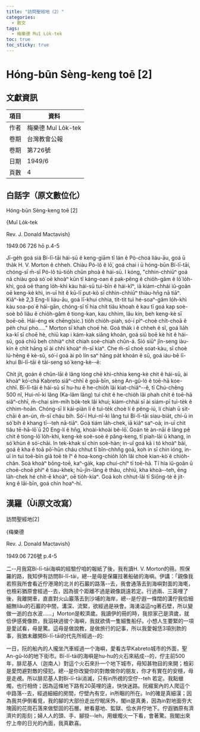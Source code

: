 ```yaml
---
title: "訪問聖經地（2）"
categories:
  - 散文
tags:
  - 梅樂德 Muî Lo̍k-tek
toc: true
toc_sticky: true
---
```


# Hóng-būn Sèng-keng toē [2]

## 文獻資訊

| 項目 | 資料 |
|---|---|
| 作者 | 梅樂德 Muî Lo̍k-tek |
| 卷期 | 台灣教會公報 |
| 卷期 | 第726號 |
| 日期 | 1949/6 |
| 頁數 | 4 |

## 白話字（原文數位化）

Hóng-būn Sèng-keng toē [2]

{Muî Lo̍k-tek

Rev. J. Donald Mactavish}

1949.06 726 hō p.4-5

Jī-ge̍h goá siá Bí-lī-tāi hái-sū ê keng-giām tī lán ê Pò-choá liáu-āu, goá ū tha̍k H. V. Morton ê chheh. Chiàu Pó-lô ê lō͘, goá chai i ū hóng-būn Bí-lī-tāi, chóng-sī m̄-sī Pó-lô tú-tio̍h chûn phoà ê hái-sū. I kóng, "chhin-chhiūⁿ goá nā chiàu goá só͘ oē khoàⁿ kūn tī káng-oan ê pak-pêng ê chio̍h-gâm ê lō͘ lo̍h-khì, goá oē thang lo̍h-khì kàu hái-sū tuì-bīn ê hái-kîⁿ, iā kiám-chhái iû-goân oē keng-kè khì, in-uī hit ê kū-lī put-kò sī chhin-chhiūⁿ thiàu-hn̄g nā tiāⁿ. Kiâⁿ-kè 2,3 Eng-lí liáu-āu, goá lī-khui chhia, ti̍t-ti̍t tuì hé-soaⁿ-gâm lo̍h-khì kàu soa-po͘ ê hái-gān, chóng-sī tī hia chi̍t tiâu khoah ê kau tī goá kap soè-soè bô liâu ê chio̍h-gâm ê tiong-kan, kau chhim, lâu kín, beh keng-kè sī boē-oē. Hái-éng ek chēng(sic.) tio̍h chio̍h-piah, só͘-í pìⁿ-choè chi̍t-choā ê pe̍h chuí pho....." Morton sī khah choē hè. Goá tha̍k i ê chheh ê sî, goá lia̍h ka-kī sī choē hè, chiū kap i kám-kak siāng khoán, goá siû boē kè hit ê hái-sū, goá chiū beh chhiàⁿ chi̍t chiah soè-chiah chûn-á. Sió siūⁿ jîn-seng iàu-kín ê chi̍t hāng sī ài chhì khoàⁿ m̄-sī kiaⁿ. Che m̄-sī choè soat-kàu, sī choè lú-hêng ê kè-sū, só͘-í goá ài pò lín saⁿ hāng pa̍t khoán ê sū, goá iáu-bē lī-khui Bí-lī-tāi ê tāi-seng só͘ keng-kè--ê:

Chi̍t ji̍t, goán ê chûn-lāi ê lâng lóng chē khì-chhia keng-kè chit ê hái-sū, ài khoàⁿ kó͘-chá Kabreto siâⁿ-chhī ê goā-bīn, sèng An-gû-ló ê toē-hā koe-chhī. Bī-lī-tāi ê hái-sū sī hu-hu ê he-chio̍h lâi kiat-chiâⁿ--ê, tī Chú-chêng 500 nî, Hui-nî-ki lâng (Ka-lâm lâng) tuì chit ê he-chio̍h lâi phah chi̍t ê toē-hā siâⁿ-chhī, m̄-chai sím-mi̍h bo̍k-tek lâi khui; kiám-chhái sī ài siám-pī tuì-te̍k ê chhim-hoān. Chóng-sī lí kái-piàn lí ê tuì-te̍k choè lí ê pêng-iú, lí chiah ū si̍t-chāi ê an-ún, m̄-sī cháu bih. Só͘-í Hui-nî-ki lâng tuì Bí-lī-tāi siau-bia̍t, chí-ū in só͘ bih ê khang tī--teh nā-tiāⁿ. Goá tiám la̍h-chek, iā kiâⁿ saⁿ-oá; in-uī chit tiâu tē-hā-lō͘ ū 20 Eng-lí ê hn̄g, khoài-khoài bê-lō͘. Goán tè àn-nāi ê lâng pê chit ê tiong-lō͘ lo̍h-khì, keng-kè soè-soè ê pâng-keng, tī piah-lāi ū khang, in só͘ khùn ê só͘-chāi. In tek-khak sī chin soè-hàn; in-uī goá kā i tó khoàⁿ bāi, goá ê kha ê toā pō͘-hūn cháu chhut tī bîn-chhn̂g goā, koh in sī chin ióng, in-uī in tuì toē-bīn giâ toē tè îⁿ ê hoa-kong-chio̍h lo̍h lâi choè kian-kò͘ ê chio̍h-chân. Soà khoàⁿ bōng-toē, kaⁿ-ga̍k, kap chuí-chíⁿ tī toē-hā. Tī hia iû-goân ū choē-choē phìⁿ ê tiau-khek; hū-jîn-lâng ê thâu, chhiú, kha khoà--teh, ēng la̍h-chek hé chi̍t-ē khoàⁿ, oē tio̍h-kiaⁿ. Goá koh chhut-lâi tī Siōng-tè ê ji̍t-kng ê lāi-bīn, goá chin hoaⁿ-hí.

## 漢羅（Ùi原文改寫）

訪問聖經地[2]

{梅樂德

Rev. J. Donald Mactavish}

1949.06 726號 p.4-5

二--月我寫Bí-lī-tāi海嶼的經驗佇咱的報紙了後，我有讀H. V. Morton的冊。照保羅的路，我知伊有訪問Bí-lī-tāi，總--是毋是保羅拄著船破的海嶼。伊講：「親像我若照我所會看近佇港灣的北爿的石巖的路落--去，我會通落去到海嶼對面的海墘，也檢彩猶原會經過--去，因為彼个距離不過是親像跳遠若定。行過兩、三英哩了後，我離開車，直直對火山巖落去到沙埔的海岸，總--是佇遐一條闊的溝佇我佮細細無liâu的石巖的中間，溝深、流緊，欲經過是袂會。海湧溢這ng著石壁，所以變做一逝的白水波......」Morton是較濟歲。我讀伊的冊的時，我掠家己是濟歲，就佮伊感覺像款，我泅袂過彼个海嶼，我就欲倩一隻細隻船仔。小想人生要緊的一項是愛試看，毋是驚。這毋是做說教，是做旅行的記事，所以我愛報恁3項別款的事，我猶未離開Bí-lī-tāi的代先所經過--的:

一日，阮的船內的人攏坐汽車經過一个海嶼，愛看古早Kabreto城市的外面，聖An-gû-ló的地下街市。Bī-lī-tāi的海嶼是hu-hu的火石來結成--的，佇主前500年，腓尼基人（迦南人）對這个火石來扑一个地下城市，毋知甚物目的來開；檢彩是愛閃避對敵的侵犯。總--是你改變你的對敵做你的朋友，你才有實在的安穩，毋是走覕。所以腓尼基人對Bí-lī-tāi消滅，只有in所覕的空佇--teh 若定。我點蠟燭，也行相倚；因為這條地下路有20英哩的遠，快快迷路。阮綴案內的人爬這个中路落--去，經過細細的房間，佇壁內有空，in所睏的所在。In的確是真細漢；因為我共伊倒看覓，我的腳的大部份走出佇眠床外，閣in是真勇，因為in對地面夯大塊圓的花崗石落來做堅固的石層。紲看墓地、監獄、佮水井佇地下。佇遐猶原有濟濟片的彫刻；婦人人的頭、手、腳掛--leh，用蠟燭火一下看，會著驚。我閣出來佇上帝的日光的內面，我真歡喜。
